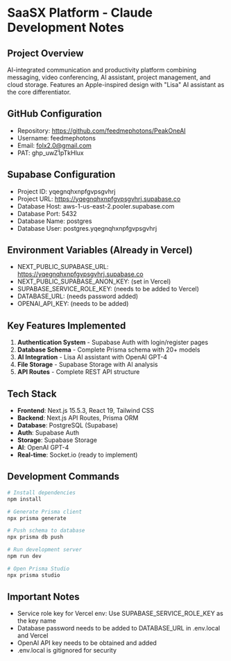# SaaSX Platform - Claude Development Notes

## Project Overview
AI-integrated communication and productivity platform combining messaging, video conferencing, AI assistant, project management, and cloud storage. Features an Apple-inspired design with "Lisa" AI assistant as the core differentiator.

## GitHub Configuration
- Repository: https://github.com/feedmephotons/PeakOneAI
- Username: feedmephotons
- Email: folx2.0@gmail.com
- PAT: ghp_uwZ1pTkHlux

## Supabase Configuration
- Project ID: yqegnqhxnpfgvpsgvhrj
- Project URL: https://yqegnqhxnpfgvpsgvhrj.supabase.co
- Database Host: aws-1-us-east-2.pooler.supabase.com
- Database Port: 5432
- Database Name: postgres
- Database User: postgres.yqegnqhxnpfgvpsgvhrj

## Environment Variables (Already in Vercel)
- NEXT_PUBLIC_SUPABASE_URL: https://yqegnqhxnpfgvpsgvhrj.supabase.co
- NEXT_PUBLIC_SUPABASE_ANON_KEY: (set in Vercel)
- SUPABASE_SERVICE_ROLE_KEY: (needs to be added to Vercel)
- DATABASE_URL: (needs password added)
- OPENAI_API_KEY: (needs to be added)

## Key Features Implemented
1. **Authentication System** - Supabase Auth with login/register pages
2. **Database Schema** - Complete Prisma schema with 20+ models
3. **AI Integration** - Lisa AI assistant with OpenAI GPT-4
4. **File Storage** - Supabase Storage with AI analysis
5. **API Routes** - Complete REST API structure

## Tech Stack
- **Frontend**: Next.js 15.5.3, React 19, Tailwind CSS
- **Backend**: Next.js API Routes, Prisma ORM
- **Database**: PostgreSQL (Supabase)
- **Auth**: Supabase Auth
- **Storage**: Supabase Storage
- **AI**: OpenAI GPT-4
- **Real-time**: Socket.io (ready to implement)

## Development Commands
```bash
# Install dependencies
npm install

# Generate Prisma client
npx prisma generate

# Push schema to database
npx prisma db push

# Run development server
npm run dev

# Open Prisma Studio
npx prisma studio
```

## Important Notes
- Service role key for Vercel env: Use SUPABASE_SERVICE_ROLE_KEY as the key name
- Database password needs to be added to DATABASE_URL in .env.local and Vercel
- OpenAI API key needs to be obtained and added
- .env.local is gitignored for security